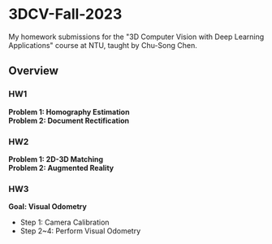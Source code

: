 # 3DCV-Fall-2023
My homework submissions for the "3D Computer Vision with Deep Learning Applications" course at NTU, taught by Chu-Song Chen.

## Overview

### HW1

**Problem 1: Homography Estimation**  
**Problem 2: Document Rectification**  

### HW2

**Problem 1: 2D-3D Matching**  
**Problem 2: Augmented Reality**  

### HW3

**Goal: Visual Odometry**  
- Step 1: Camera Calibration
- Step 2~4: Perform Visual Odometry
